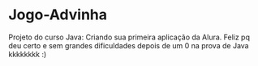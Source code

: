 # Jogo-Advinha
Projeto do curso Java: Criando sua primeira aplicação da Alura. Feliz pq deu certo e sem grandes dificuldades depois de um 0 na prova de Java kkkkkkkk :)
